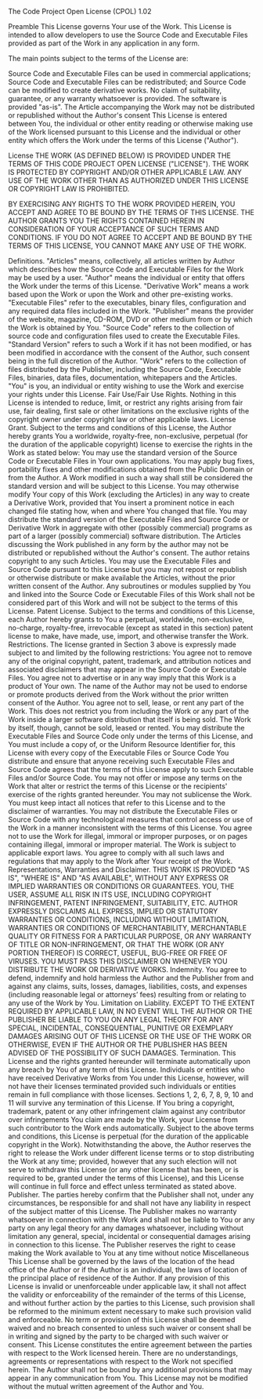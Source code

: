 The Code Project Open License (CPOL) 1.02


Preamble
This License governs Your use of the Work. This License is intended to allow developers to use the Source Code and Executable Files provided as part of the Work in any application in any form. 

The main points subject to the terms of the License are:

Source Code and Executable Files can be used in commercial applications; 
Source Code and Executable Files can be redistributed; and 
Source Code can be modified to create derivative works. 
No claim of suitability, guarantee, or any warranty whatsoever is provided. The software is provided "as-is". 
The Article accompanying the Work may not be distributed or republished without the Author's consent 
This License is entered between You, the individual or other entity reading or otherwise making use of the Work licensed pursuant to this License and the individual or other entity which offers the Work under the terms of this License ("Author").

License
THE WORK (AS DEFINED BELOW) IS PROVIDED UNDER THE TERMS OF THIS CODE PROJECT OPEN LICENSE ("LICENSE"). THE WORK IS PROTECTED BY COPYRIGHT AND/OR OTHER APPLICABLE LAW. ANY USE OF THE WORK OTHER THAN AS AUTHORIZED UNDER THIS LICENSE OR COPYRIGHT LAW IS PROHIBITED.

BY EXERCISING ANY RIGHTS TO THE WORK PROVIDED HEREIN, YOU ACCEPT AND AGREE TO BE BOUND BY THE TERMS OF THIS LICENSE. THE AUTHOR GRANTS YOU THE RIGHTS CONTAINED HEREIN IN CONSIDERATION OF YOUR ACCEPTANCE OF SUCH TERMS AND CONDITIONS. IF YOU DO NOT AGREE TO ACCEPT AND BE BOUND BY THE TERMS OF THIS LICENSE, YOU CANNOT MAKE ANY USE OF THE WORK.

Definitions. 
"Articles" means, collectively, all articles written by Author which describes how the Source Code and Executable Files for the Work may be used by a user. 
"Author" means the individual or entity that offers the Work under the terms of this License. 
"Derivative Work" means a work based upon the Work or upon the Work and other pre-existing works. 
"Executable Files" refer to the executables, binary files, configuration and any required data files included in the Work. 
"Publisher" means the provider of the website, magazine, CD-ROM, DVD or other medium from or by which the Work is obtained by You. 
"Source Code" refers to the collection of source code and configuration files used to create the Executable Files. 
"Standard Version" refers to such a Work if it has not been modified, or has been modified in accordance with the consent of the Author, such consent being in the full discretion of the Author. 
"Work" refers to the collection of files distributed by the Publisher, including the Source Code, Executable Files, binaries, data files, documentation, whitepapers and the Articles. 
"You" is you, an individual or entity wishing to use the Work and exercise your rights under this License. 
Fair Use/Fair Use Rights. Nothing in this License is intended to reduce, limit, or restrict any rights arising from fair use, fair dealing, first sale or other limitations on the exclusive rights of the copyright owner under copyright law or other applicable laws. 
License Grant. Subject to the terms and conditions of this License, the Author hereby grants You a worldwide, royalty-free, non-exclusive, perpetual (for the duration of the applicable copyright) license to exercise the rights in the Work as stated below: 
You may use the standard version of the Source Code or Executable Files in Your own applications. 
You may apply bug fixes, portability fixes and other modifications obtained from the Public Domain or from the Author. A Work modified in such a way shall still be considered the standard version and will be subject to this License. 
You may otherwise modify Your copy of this Work (excluding the Articles) in any way to create a Derivative Work, provided that You insert a prominent notice in each changed file stating how, when and where You changed that file. 
You may distribute the standard version of the Executable Files and Source Code or Derivative Work in aggregate with other (possibly commercial) programs as part of a larger (possibly commercial) software distribution. 
The Articles discussing the Work published in any form by the author may not be distributed or republished without the Author's consent. The author retains copyright to any such Articles. You may use the Executable Files and Source Code pursuant to this License but you may not repost or republish or otherwise distribute or make available the Articles, without the prior written consent of the Author. 
Any subroutines or modules supplied by You and linked into the Source Code or Executable Files of this Work shall not be considered part of this Work and will not be subject to the terms of this License. 
Patent License. Subject to the terms and conditions of this License, each Author hereby grants to You a perpetual, worldwide, non-exclusive, no-charge, royalty-free, irrevocable (except as stated in this section) patent license to make, have made, use, import, and otherwise transfer the Work. 
Restrictions. The license granted in Section 3 above is expressly made subject to and limited by the following restrictions: 
You agree not to remove any of the original copyright, patent, trademark, and attribution notices and associated disclaimers that may appear in the Source Code or Executable Files. 
You agree not to advertise or in any way imply that this Work is a product of Your own. 
The name of the Author may not be used to endorse or promote products derived from the Work without the prior written consent of the Author. 
You agree not to sell, lease, or rent any part of the Work. This does not restrict you from including the Work or any part of the Work inside a larger software distribution that itself is being sold. The Work by itself, though, cannot be sold, leased or rented. 
You may distribute the Executable Files and Source Code only under the terms of this License, and You must include a copy of, or the Uniform Resource Identifier for, this License with every copy of the Executable Files or Source Code You distribute and ensure that anyone receiving such Executable Files and Source Code agrees that the terms of this License apply to such Executable Files and/or Source Code. You may not offer or impose any terms on the Work that alter or restrict the terms of this License or the recipients' exercise of the rights granted hereunder. You may not sublicense the Work. You must keep intact all notices that refer to this License and to the disclaimer of warranties. You may not distribute the Executable Files or Source Code with any technological measures that control access or use of the Work in a manner inconsistent with the terms of this License. 
You agree not to use the Work for illegal, immoral or improper purposes, or on pages containing illegal, immoral or improper material. The Work is subject to applicable export laws. You agree to comply with all such laws and regulations that may apply to the Work after Your receipt of the Work. 
Representations, Warranties and Disclaimer. THIS WORK IS PROVIDED "AS IS", "WHERE IS" AND "AS AVAILABLE", WITHOUT ANY EXPRESS OR IMPLIED WARRANTIES OR CONDITIONS OR GUARANTEES. YOU, THE USER, ASSUME ALL RISK IN ITS USE, INCLUDING COPYRIGHT INFRINGEMENT, PATENT INFRINGEMENT, SUITABILITY, ETC. AUTHOR EXPRESSLY DISCLAIMS ALL EXPRESS, IMPLIED OR STATUTORY WARRANTIES OR CONDITIONS, INCLUDING WITHOUT LIMITATION, WARRANTIES OR CONDITIONS OF MERCHANTABILITY, MERCHANTABLE QUALITY OR FITNESS FOR A PARTICULAR PURPOSE, OR ANY WARRANTY OF TITLE OR NON-INFRINGEMENT, OR THAT THE WORK (OR ANY PORTION THEREOF) IS CORRECT, USEFUL, BUG-FREE OR FREE OF VIRUSES. YOU MUST PASS THIS DISCLAIMER ON WHENEVER YOU DISTRIBUTE THE WORK OR DERIVATIVE WORKS. 
Indemnity. You agree to defend, indemnify and hold harmless the Author and the Publisher from and against any claims, suits, losses, damages, liabilities, costs, and expenses (including reasonable legal or attorneys’ fees) resulting from or relating to any use of the Work by You. 
Limitation on Liability. EXCEPT TO THE EXTENT REQUIRED BY APPLICABLE LAW, IN NO EVENT WILL THE AUTHOR OR THE PUBLISHER BE LIABLE TO YOU ON ANY LEGAL THEORY FOR ANY SPECIAL, INCIDENTAL, CONSEQUENTIAL, PUNITIVE OR EXEMPLARY DAMAGES ARISING OUT OF THIS LICENSE OR THE USE OF THE WORK OR OTHERWISE, EVEN IF THE AUTHOR OR THE PUBLISHER HAS BEEN ADVISED OF THE POSSIBILITY OF SUCH DAMAGES. 
Termination. 
This License and the rights granted hereunder will terminate automatically upon any breach by You of any term of this License. Individuals or entities who have received Derivative Works from You under this License, however, will not have their licenses terminated provided such individuals or entities remain in full compliance with those licenses. Sections 1, 2, 6, 7, 8, 9, 10 and 11 will survive any termination of this License. 
If You bring a copyright, trademark, patent or any other infringement claim against any contributor over infringements You claim are made by the Work, your License from such contributor to the Work ends automatically. 
Subject to the above terms and conditions, this License is perpetual (for the duration of the applicable copyright in the Work). Notwithstanding the above, the Author reserves the right to release the Work under different license terms or to stop distributing the Work at any time; provided, however that any such election will not serve to withdraw this License (or any other license that has been, or is required to be, granted under the terms of this License), and this License will continue in full force and effect unless terminated as stated above. 
Publisher. The parties hereby confirm that the Publisher shall not, under any circumstances, be responsible for and shall not have any liability in respect of the subject matter of this License. The Publisher makes no warranty whatsoever in connection with the Work and shall not be liable to You or any party on any legal theory for any damages whatsoever, including without limitation any general, special, incidental or consequential damages arising in connection to this license. The Publisher reserves the right to cease making the Work available to You at any time without notice 
Miscellaneous 
This License shall be governed by the laws of the location of the head office of the Author or if the Author is an individual, the laws of location of the principal place of residence of the Author. 
If any provision of this License is invalid or unenforceable under applicable law, it shall not affect the validity or enforceability of the remainder of the terms of this License, and without further action by the parties to this License, such provision shall be reformed to the minimum extent necessary to make such provision valid and enforceable. 
No term or provision of this License shall be deemed waived and no breach consented to unless such waiver or consent shall be in writing and signed by the party to be charged with such waiver or consent. 
This License constitutes the entire agreement between the parties with respect to the Work licensed herein. There are no understandings, agreements or representations with respect to the Work not specified herein. The Author shall not be bound by any additional provisions that may appear in any communication from You. This License may not be modified without the mutual written agreement of the Author and You. 
